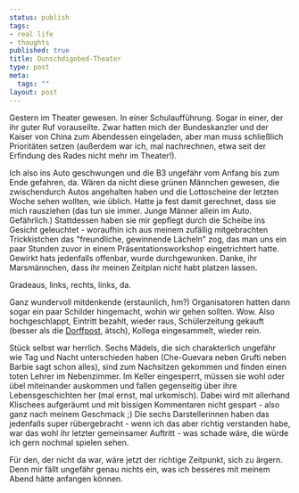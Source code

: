 ```yaml
--- 
status: publish
tags: 
- real life
- thoughts
published: true
title: Dunschdigobed-Theater
type: post
meta: 
  tags: ""
layout: post
---
```

Gestern im Theater gewesen. In einer Schulaufführung. Sogar in einer, der ihr guter Ruf vorauseilte. Zwar hatten mich der Bundeskanzler und der Kaiser von China zum Abendessen eingeladen, aber man muss schließlich Prioritäten setzen (außerdem war ich, mal nachrechnen, etwa seit der Erfindung des Rades nicht mehr im Theater!).

Ich also ins Auto geschwungen und die B3 ungefähr vom Anfang bis zum Ende gefahren, da. Wären da nicht diese grünen Männchen gewesen, die zwischendurch Autos angehalten haben und die Lottoscheine der letzten Woche sehen wollten, wie üblich. Hatte ja fest damit gerechnet, dass sie mich rausziehen (das tun sie immer. Junge Männer allein im Auto. Gefährlich.) Stattdessen haben sie mir gepflegt durch die Scheibe ins Gesicht geleuchtet - woraufhin ich aus meinem zufällig mitgebrachten Trickkistchen das "freundliche, gewinnende Lächeln" zog, das man uns ein paar Stunden zuvor in einem Präsentationsworkshop eingetrichtert hatte. Gewirkt hats jedenfalls offenbar, wurde durchgewunken. Danke, ihr Marsmännchen, dass ihr meinen Zeitplan nicht habt platzen lassen.

Gradeaus, links, rechts, links, da.

<!--more-->
Ganz wundervoll mitdenkende (erstaunlich, hm?) Organisatoren hatten dann sogar ein paar Schilder hingemacht, wohin wir gehen sollten. Wow. Also hochgeschlappt, Eintritt bezahlt, wieder raus, Schülerzeitung gekauft (besser als die <a href="http://www.dorffpost.de/">Dorffpost</a>, ätsch), Kollega eingesammelt, wieder rein.

Stück selbst war herrlich. Sechs Mädels, die sich charakterlich ungefähr wie Tag und Nacht unterschieden haben (Che-Guevara neben Grufti neben Barbie sagt schon alles), sind zum Nachsitzen gekommen und finden einen toten Lehrer im Nebenzimmer. Im Keller eingesperrt, müssen sie wohl oder übel miteinander auskommen und fallen gegenseitig über ihre Lebensgeschichten her (mal ernst, mal urkomisch). Dabei wird mit allerhand Klischees aufgeräumt und mit bissigen Kommentaren nicht gespart - also ganz nach meinem Geschmack ;)
Die sechs Darstellerinnen haben das jedenfalls super rübergebracht - wenn ich das aber richtig verstanden habe, war das wohl ihr letzter gemeinsamer Auftritt - was schade wäre, die würde ich gern nochmal spielen sehen.

Für den, der nicht da war, wäre jetzt der richtige Zeitpunkt, sich zu ärgern. Denn mir fällt ungefähr genau nichts ein, was ich besseres mit meinem Abend hätte anfangen können.
